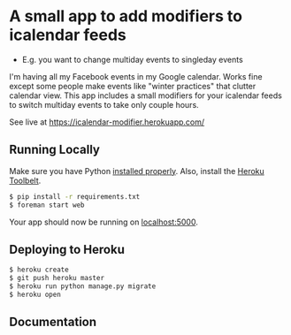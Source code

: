 # A small app to add modifiers to icalendar feeds

- E.g. you want to change multiday events to singleday events

I'm having all my Facebook events in my Google calendar. Works fine except some
people make events like "winter practices" that clutter calendar view. This app
includes a small modifiers for your icalendar feeds to switch multiday events
to take only couple hours.

See live at https://icalendar-modifier.herokuapp.com/

## Running Locally

Make sure you have Python [installed properly](http://install.python-guide.org).  Also, install the [Heroku Toolbelt](https://toolbelt.heroku.com/).

```sh
$ pip install -r requirements.txt
$ foreman start web
```

Your app should now be running on [localhost:5000](http://localhost:5000/).

## Deploying to Heroku

```sh
$ heroku create
$ git push heroku master
$ heroku run python manage.py migrate
$ heroku open
```

## Documentation

